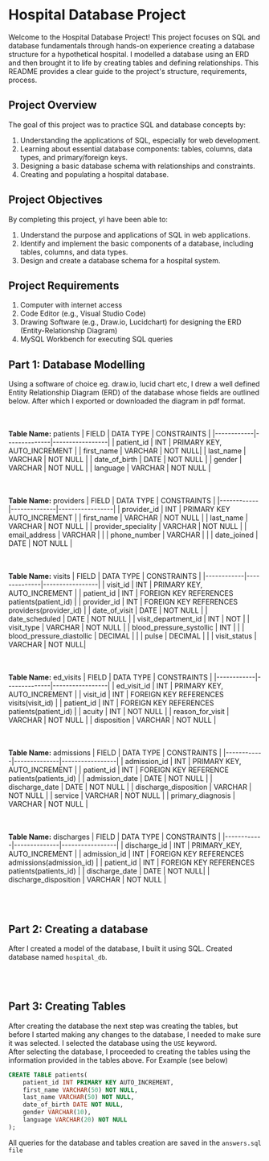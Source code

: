 # Hospital Database Project
Welcome to the Hospital Database Project! This project focuses on SQL and database fundamentals through hands-on experience creating a database structure for a hypothetical hospital. I modelled a database using an ERD and then brought it to life by creating tables and defining relationships. This README provides a clear guide to the project's structure, requirements, process.

## Project Overview
The goal of this project was to practice SQL and database concepts by:

1. Understanding the applications of SQL, especially for web development.
2. Learning about essential database components: tables, columns, data types, and primary/foreign keys.
3. Designing a basic database schema with relationships and constraints.
3. Creating and populating a hospital database.

## Project Objectives
By completing this project, yI have been able to:

1. Understand the purpose and applications of SQL in web applications.
2. Identify and implement the basic components of a database, including tables, columns, and data types.
3. Design and create a database schema for a hospital system.

## Project Requirements
1. Computer with internet access
2. Code Editor (e.g., Visual Studio Code)
3. Drawing Software (e.g., Draw.io, Lucidchart) for designing the ERD (Entity-Relationship Diagram)
4. MySQL Workbench for executing SQL queries
  
## Part 1: Database Modelling
Using a software of choice eg. draw.io, lucid chart etc, I drew a well defined Entity Relationship Diagram (ERD) of the database whose fields are outlined below. After which I exported or downloaded the diagram in pdf format.

<br/><br/>
**Table Name:** patients
| FIELD | DATA TYPE | CONSTRAINTS |
|------------|--------------|-----------------|
| patient_id | INT | PRIMARY KEY, AUTO_INCREMENT |
| first_name | VARCHAR | NOT NULL|
| last_name | VARCHAR | NOT NULL |
| date_of_birth | DATE | NOT NULL |
| gender | VARCHAR | NOT NULL |
| language | VARCHAR | NOT NULL |


<br/><br/>
**Table Name:** providers
| FIELD | DATA TYPE | CONSTRAINTS |
|------------|--------------|-----------------|
| provider_id | INT | PRIMARY KEY AUTO_INCREMENT |
| first_name | VARCHAR | NOT NULL |
| last_name | VARCHAR | NOT NULL |
| provider_speciality | VARCHAR | NOT NULL |
| email_address | VARCHAR |  |
| phone_number | VARCHAR |  |
| date_joined | DATE | NOT NULL |

<br/><br/>
**Table Name:** visits
| FIELD | DATA TYPE | CONSTRAINTS |
|------------|--------------|-----------------|
| visit_id | INT | PRIMARY KEY, AUTO_INCREMENT |
| patient_id | INT | FOREIGN KEY REFERENCES patients(patient_id) |
| provider_id | INT | FOREIGN KEY REFERENCES providers(provider_id) |
| date_of_visit | DATE | NOT NULL |
| date_scheduled | DATE | NOT NULL |
| visit_department_id | INT | NOT |
| visit_type | VARCHAR | NOT NULL |
| blood_pressure_systollic | INT | |
| blood_pressure_diastollic | DECIMAL | |
| pulse | DECIMAL |  |
| visit_status | VARCHAR | NOT NULL|

<br/><br/>
**Table Name:** ed_visits
| FIELD | DATA TYPE | CONSTRAINTS |
|------------|--------------|-----------------|
| ed_visit_id | INT | PRIMARY KEY, AUTO_INCREMENT |
| visit_id | INT | FOREIGN KEY REFERENCES visits(visit_id) |
| patient_id | INT | FOREIGN KEY REFERENCES patients(patient_id) |
| acuity | INT | NOT NULL |
| reason_for_visit | VARCHAR | NOT NULL |
| disposition | VARCHAR | NOT NULL |

<br/><br/>
**Table Name:** admissions
| FIELD | DATA TYPE | CONSTRAINTS |
|------------|--------------|-----------------|
| admission_id | INT | PRIMARY KEY, AUTO_INCREMENT |
| patient_id | INT | FOREIGN KEY REFERENCE patients(patients_id) |
| admission_date | DATE | NOT NULL |
| discharge_date | DATE | NOT NULL |
| discharge_disposition | VARCHAR | NOT NULL |
| service | VARCHAR | NOT NULL |
| primary_diagnosis | VARCHAR | NOT NULL |


<br/><br/>
**Table Name:** discharges
| FIELD | DATA TYPE | CONSTRAINTS |
|------------|--------------|-----------------|
| discharge_id | INT | PRIMARY_KEY, AUTO_INCREMENT |
| admission_id | INT | FOREIGN KEY REFERENCES admissions(admission_id) |
| patient_id | INT | FOREIGN KEY REFERENCES patients(patients_id) |
| discharge_date | DATE | NOT NULL|
| discharge_disposition | VARCHAR | NOT NULL |

<br/><br/>
## Part 2: Creating a database
After I created a model of the database, I built it using SQL. Created database named ```hospital_db```.

<br/><br/>
## Part 3: Creating Tables
After creating the database the next step was creating the tables, but before I started making any changes to the database, I needed to make sure it was selected. I selected the database using the ```USE``` keyword.<br/>
After selecting the database, I proceeded to creating the tables using the information provided in the tables above. For Example (see below)
```sql
CREATE TABLE patients(
    patient_id INT PRIMARY KEY AUTO_INCREMENT,
    first_name VARCHAR(50) NOT NULL,
    last_name VARCHAR(50) NOT NULL,
    date_of_birth DATE NOT NULL,
    gender VARCHAR(10),
    language VARCHAR(20) NOT NULL
);
```

All queries for the database and tables creation are saved in the `answers.sql file`
<br/><br/>



